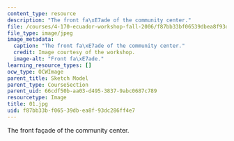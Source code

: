 ```yaml
---
content_type: resource
description: "The front fa\xE7ade of the community center."
file: /courses/4-170-ecuador-workshop-fall-2006/f87bb33bf06539dbea8f93dc286ff4e7_01.jpg
file_type: image/jpeg
image_metadata:
  caption: "The front fa\xE7ade of the community center."
  credit: Image courtesy of the workshop.
  image-alt: "Front fa\xE7ade."
learning_resource_types: []
ocw_type: OCWImage
parent_title: Sketch Model
parent_type: CourseSection
parent_uid: 66cdf50b-aa03-d495-3837-9abc0687c789
resourcetype: Image
title: 01.jpg
uid: f87bb33b-f065-39db-ea8f-93dc286ff4e7
---
```

The front façade of the community center.

